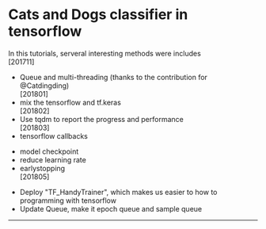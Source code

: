 # Cats and Dogs classifier in tensorflow
In this tutorials, serveral interesting methods were includes <br>
<update and patch note>
[201711] <br>
  - Queue and multi-threading (thanks to the contribution for @Catdingding) <br>
[201801] <br>
  - mix the tensorflow and tf.keras <br>
[201802] <br>
  - Use tqdm to report the progress and performance <br>
[201803] <br>
 - tensorflow callbacks
  * model checkpoint  
  * reduce learning rate  
  * earlystopping  
[201805] <br>
- Deploy "TF_HandyTrainer", which makes us easier to how to programming with tensorflow <br>
- Update Queue, make it epoch queue and sample queue <br>

---
